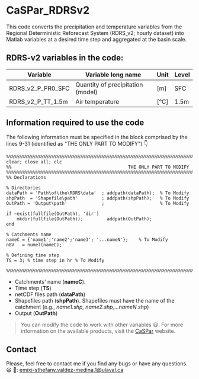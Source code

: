# CaSPar_RDRSv2

This code converts the precipitation and temperature variables from the Regional Deterministic Reforecast System (RDRS_v2; hourly dataset) into Matlab variables at a desired time step and aggregated at the basin scale.

## RDRS-v2 variables in the code:

|**Variable** | **Variable long name**|	**Unit**|	**Level**|
|----------------|-----------------------------------|-----|----|
|RDRS_v2_P_PR0_SFC| Quantity of precipitation (model) | [m] | SFC|
|RDRS_v2_P_TT_1.5m | Air temperature | [°C]	|1.5m|

## Information required to use the code
The following information must be specified in the block comprised by the lines 9-31 (identified as "THE ONLY PART TO MODIFY") :point_down:

```
%%%%%%%%%%%%%%%%%%%%%%%%%%%%%%%%%%%%%%%%%%%%%%%%%%%%%%%%%%%%%%%%%%%%%%%%%%%%%%%%%%%%%%%%%%%%%%%%%%%%%%%%%%%%%%%%%%%%%%%%%%%%%
clear; close all; clc
%%                                            THE ONLY PART TO MODIFY 
%%%%%%%%%%%%%%%%%%%%%%%%%%%%%%%%%%%%%%%%%%%%%%%%%%%%%%%%%%%%%%%%%%%%%%%%%%%%%%%%%%%%%%%%%%%%%%%%%%%%%%%%%%%%%%%%%%%%%%%%%%%%%
%% Declarations

% Directories
dataPath = 'Path\of\the\RDRS\data'  ; addpath(dataPath);  % To Modify
shpPath  = 'Shapefile\path'         ; addpath(shpPath);   % To Modify
OutPath = 'Output\path'             ;                     % To Modify

if ~exist(fullfile(OutPath), 'dir')
    mkdir(fullfile(OutPath));         addpath(OutPath);
end

% Catchments name
nameC = {'name1';'name2';'name3'; '...nameN'};    % To Modify
nBV   = numel(nameC);

% Defining time step
TS = 3; % time step in hr % To Modify

%%%%%%%%%%%%%%%%%%%%%%%%%%%%%%%%%%%%%%%%%%%%%%%%%%%%%%%%%%%%%%%%%%%%%%%%%%%%%%%%%%%%%%%%%%%%%%%%%%%%%%%%%%%%%%%%%%%%%%%%%%%%%
```
* Catchments' name (**nameC**).  
* Time step (**TS**)
* netCDF files path (**dataPath**)
* Shapefiles path (**shpPath**). Shapefiles must have the name of the catchment (e.g., *name1.shp, name2.shp,...nameN.shp*) 
* Output (**OutPath**)

> You can modify the code to work with other variables :smiley:.
> For more information on the available products, visit the [CaSPar](https://github.com/julemai/CaSPAr/wiki/Available-products) website.

## Contact
Please, feel free to contact me if you find any bugs or have any questions. :smiley:
:e-mail:: emixi-sthefany.valdez-medina.1@ulaval.ca 
